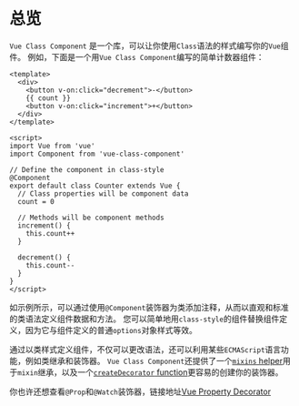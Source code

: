 # 总览

`Vue Class Component` 是一个库，可以让你使用`Class`语法的样式编写你的`Vue`组件。 例如，下面是一个用`Vue Class Component`编写的简单计数器组件：

```vue
<template>
  <div>
    <button v-on:click="decrement">-</button>
    {{ count }}
    <button v-on:click="increment">+</button>
  </div>
</template>

<script>
import Vue from 'vue'
import Component from 'vue-class-component'

// Define the component in class-style
@Component
export default class Counter extends Vue {
  // Class properties will be component data
  count = 0

  // Methods will be component methods
  increment() {
    this.count++
  }

  decrement() {
    this.count--
  }
}
</script>
```

如示例所示，可以通过使用`@Component`装饰器为类添加注释，从而以直观和标准的类语法定义组件数据和方法。 您可以简单地用`class-style`的组件替换组件定义，因为它与组件定义的普通`options`对象样式等效。

通过以类样式定义组件，不仅可以更改语法，还可以利用某些`ECMAScript`语言功能，例如类继承和装饰器。 `Vue Class Component`还提供了一个[`mixins` helper](guide/extend-and-mixins.md#Mixins)用于`mixin`继承，以及一个[`createDecorator` function](guide/custom-decorators.md)更容易的创建你的装饰器。


你也许还想查看`@Prop`和`@Watch`装饰器，链接地址[Vue Property Decorator](https://github.com/kaorun343/vue-property-decorator)